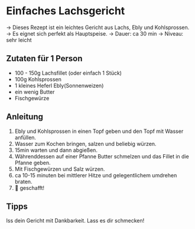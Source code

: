 # Einfaches Lachsgericht

-> Dieses Rezept ist ein leichtes Gericht aus Lachs, Ebly und Kohlsprossen. 
-> Es eignet sich perfekt als Hauptspeise.
-> Dauer: ca 30 min
-> Niveau: sehr leicht

## Zutaten für 1 Person
* 100 - 150g Lachsfillet (oder einfach 1 Stück)
* 100g Kohlsprossen
* 1 kleines Heferl Ebly(Sonnenweizen)
* ein wenig Butter
* Fischgewürze

## Anleitung
1. Ebly und Kohlsprossen in einen Topf geben und den Topf mit Wasser anfüllen.
2. Wasser zum Kochen bringen, salzen und beliebig würzen.
3. 15min warten und dann abgießen.
4. Währenddessen auf einer Pfanne Butter schmelzen und das Fillet in die Pfanne geben.
5. Mit Fischgewürzen und Salz würzen.
6. ca 10-15 minuten bei mittlerer Hitze und gelegentlichem umdrehen braten.
7. :tada: geschafft!

## Tipps
Iss dein Gericht mit Dankbarkeit. Lass es dir schmecken!
